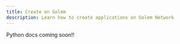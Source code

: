```yaml
---
title: Create on Golem
description: Learn how to create applications on Golem Network
---
```


Python docs coming soon!!
